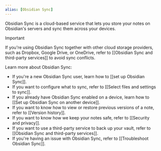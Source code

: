 ```yaml
---
alias: [Obsidian Sync]
---
```


Obsidian Sync is a cloud-based service that lets you store your notes on Obsidian's servers and sync them across your devices.

> [!important]
> If you're using Obsidian Sync together with other cloud storage providers, such as Dropbox, Google Drive, or OneDrive, refer to [[Obsidian Sync and third-party services]] to avoid sync conflicts.

Learn more about Obsidian Sync:

- If you're a new Obsidian Sync user, learn how to [[set up Obsidian Sync]].
- If you want to configure what to sync, refer to [[Select files and settings to sync]].
- If you already have Obsidian Sync enabled on a device, learn how to [[Set up Obsidian Sync on another device]].
- If you want to know how to view or restore previous versions of a note, refer to [[Version history]].
- If you want to know how we keep your notes safe, refer to [[Security and privacy]].
- If you want to use a third-party service to back up your vault, refer to [[Obsidian Sync and third-party services]].
- If you're having an issue with Obsidian Sync, refer to [[Troubleshoot Obsidian Sync]].
